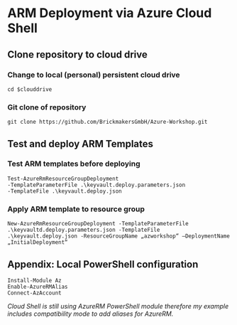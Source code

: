 # ARM Deployment via Azure Cloud Shell

## Clone repository to cloud drive
### Change to local (personal) persistent cloud drive
    cd $clouddrive

### Git clone of repository
    git clone https://github.com/BrickmakersGmbH/Azure-Workshop.git

## Test and deploy ARM Templates
### Test ARM templates before deploying<br>
    Test-AzureRmResourceGroupDeployment
    -TemplateParameterFile .\keyvault.deploy.parameters.json
    -TemplateFile .\keyvault.deploy.json 

### Apply ARM template to resource group<br>

    New-AzureRmResourceGroupDeployment -TemplateParameterFile .\keyvaultd.deploy.parameters.json -TemplateFile .\keyvault.deploy.json -ResourceGroupName „azworkshop“ –DeploymentName „InitialDeployment“


## Appendix: Local PowerShell configuration
    Install-Module Az
    Enable-AzureRMAlias
    Connect-AzAccount

<i> Cloud Shell is still using AzureRM PowerShell module therefore my example includes compatibility mode to add aliases for AzureRM.
